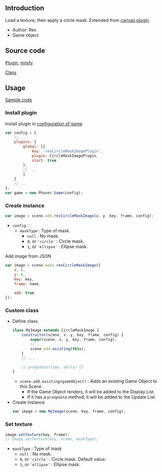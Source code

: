 ## Introduction

Load a texture, then apply a circle mask. Extended from [canvas plugin](canvas.md).

- Author: Rex
- Game object

## Source code

[Plugin](https://github.com/rexrainbow/phaser3-rex-notes/blob/master/plugins/circlemaskimage-plugin.js), [minify](https://github.com/rexrainbow/phaser3-rex-notes/blob/master/plugins/dist/rexcirclemaskimageplugin.min.js)

[Class](https://github.com/rexrainbow/phaser3-rex-notes/blob/master/plugins/circlemaskimage.js)

## Usage

[Sample code](https://github.com/rexrainbow/phaser3-rex-notes/tree/master/examples/circlemaskimage)

### Install plugin

Install plugin in [configuration of game](game.md#configuration)

```javascript
var config = {
    // ...
    plugins: {
        global: [{
            key: 'rexCircleMaskImagePlugin',
            plugin: CircleMaskImagePlugin,
            start: true
        },
        // ...
        ]
    }
    // ...
};
var game = new Phaser.Game(config);
```

### Create instance

```javascript
var image = scene.add.rexCircleMaskImage(x, y, key, frame, config);
```

- `config` :
    - `maskType` : Type of mask.
        - `null` : No mask.
        - `0`, or `'circle'` : Circle mask.
        - `1`, or `'ellipse'` : Ellipse mask.


Add image from JSON

```javascript
var image = scene.make.rexCircleMaskImage({
    x: 0,
    y: 0,
    key: key,
    frame: name,
    
    add: true
});
```

### Custom class

- Define class
    ```javascript
    class MyImage extends CircleMaskImage {
        constructor(scene, x, y, key, frame, config) {
            super(scene, x, y, key, frame, config);
            // ...
            scene.add.existing(this);
        }
        // ...

        // preUpdate(time, delta) {}
    }
    ```
    - `scene.add.existing(gameObject)` : Adds an existing Game Object to this Scene.
        - If the Game Object renders, it will be added to the Display List.
        - If it has a `preUpdate` method, it will be added to the Update List.
- Create instance
    ```javascript
    var image = new MyImage(scene, key, frame, config);
    ```

### Set texture

```javascript
image.setTexture(key, frame);
// image.setTexture(key, frame, maskType);
```

- `maskType` : Type of mask
    - `null` : No mask.
    - `0`, or `'circle'` : Circle mask. Default value.
    - `1`, or `'ellipse'` : Ellipse mask.